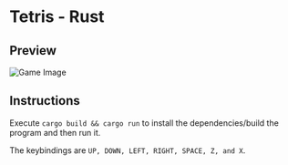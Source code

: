 # Tetris - Rust

## Preview
![Game Image](https://i.imgur.com/1MWAXAK.png)

## Instructions
Execute `cargo build && cargo run` to install the dependencies/build the program and then run it.

The keybindings are `UP, DOWN, LEFT, RIGHT, SPACE, Z, and X`.
